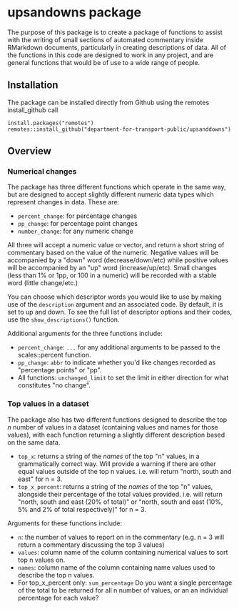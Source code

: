 # upsandowns package

The purpose of this package is to create a package of functions to assist with the writing of small sections of automated commentary inside RMarkdown documents, particularly in creating descriptions of data. All of the functions in this code are designed to work in any project, and are general functions that would be of use to a wide range of people.

## Installation

The package can be installed directly from Github using the remotes install_github call

```
install.packages("remotes")
remotes::install_github("department-for-transport-public/upsanddowns")
```

## Overview

### Numerical changes

The package has three different functions which operate in the same way, but are designed to accept slightly different numeric data types which represent changes in data. These are:

* `percent_change`: for percentage changes
* `pp_change`: for percentage point changes
* `number_change`: for any numeric change

All three will accept a numeric value or vector, and return a short string of commentary based on the value of the numeric. Negative values will be accompanied by a "down" word (decrease/down/etc) while positive values will be accompanied by an "up" word (increase/up/etc). Small changes (less than 1% or 1pp, or 100 in a numeric) will be recorded with a stable word (little change/etc.)

You can choose which descriptor words you would like to use by making use of the `description` argument and an associated code. By default, it is set to up and down. To see the full list of descriptor options and their codes, use the `show_descriptions()` function.

Additional arguments for the three functions include:

* `percent_change`: `...` for any additional arguments to be passed to the scales::percent function. 
* `pp_change`: `abbr` to indicate whether you'd like changes recorded as "percentage points" or "pp". 
* All functions: `unchanged_limit` to set the limit in either direction for what constitutes "no change". 
### Top values in a dataset

The package also has two different functions designed to describe the top *n* number of values in a dataset (containing values and names for those values), with each function returning a slightly different description based on the same data.

* `top_x`: returns a string of the *names* of the top "n" values, in a grammatically correct way. Will provide a warning if there are other equal values outside of the top n values. i.e. will return "north, south and east" for n = 3.
* `top_x_percent`: returns a string of the *names* of the top "n" values, alongside their percentage of the total values provided. i.e. will return "north, south and east (20% of total)" or "north, south and east (10%, 5% and 2% of total respectively)" for n = 3.

Arguments for these functions include:

* `n`: the number of values to report on in the commentary (e.g. n = 3 will return a commentary discussing the top 3 values)
* `values`: column name of the column containing numerical values to sort top n values on. 
* `names`: column name of the column containing name values used to describe the top n values. 
* For top_x_percent only: `sum_percentage` Do you want a single percentage of the total to be returned for all n number of values, or an an individual percentage for each value?

